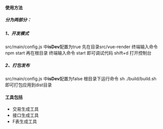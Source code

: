 #### 使用方法
##### 分为两部分：
##### 1、开发模式
src/main/config.js 中**isDev**配置为true
先在目录src/vue-render 终端输入命令 npm start
再在根目录 终端输入命令 start
即可调试代码 shift+d 打开控制台
##### 2、打包发布
src/main/config.js 中**isDev**配置为false
根目录下运行命令 sh ./build/build.sh
即可打包应用到dist目录

#### 工具包括
* 交易生成工具
* 接口生成工具
* F表生成工具
